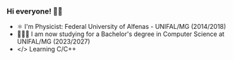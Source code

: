 ### Hi everyone! 👋🏻

- ⚛️ I'm Physicist: Federal University of Alfenas - UNIFAL/MG (2014/2018)
- 👨🏻‍💻 I am now studying for a Bachelor's degree in Computer Science at UNIFAL/MG (2023/2027)
- </> Learning C/C++
